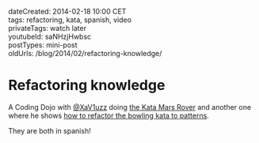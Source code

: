 dateCreated: 2014-02-18 10:00 CET  
tags: refactoring, kata, spanish, video  
privateTags: watch later  
youtubeId: saNHzjHwbsc  
postTypes: mini-post  
oldUrls: /blog/2014/02/refactoring-knowledge/  

# Refactoring knowledge

A Coding Dojo with [@XaV1uzz] doing [the Kata Mars Rover][20]
and another one where he shows [how to refactor the bowling kata to patterns][21].

They are both in spanish!

[20]: https://www.youtube.com/watch?v=saNHzjHwbsc
[21]: http://www.decharlas.uji.es/es/refactorizando-a-patrones-kata-bowling
[@XaV1uzz]: http://twitter.com/XaV1uzz

